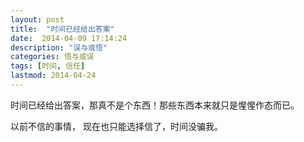 ```yaml
---
layout: post
title:  "时间已经给出答案"
date:  2014-04-09 17:14:24
description: "误与或悟"
categories: 悟与或误
tags: [时间, 信任]
lastmod: 2014-04-24
---
```


时间已经给出答案，那真不是个东西！那些东西本来就只是惺惺作态而已。

以前不信的事情， 现在也只能选择信了，时间没骗我。
